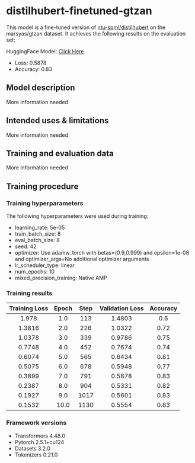 # distilhubert-finetuned-gtzan

This model is a fine-tuned version of [ntu-spml/distilhubert](https://huggingface.co/ntu-spml/distilhubert) on the marsyas/gtzan dataset.
It achieves the following results on the evaluation set:

 HuggingFace Model: [Click Here](https://huggingface.co/itsindro/distilhubert-finetuned-gtzan)
- Loss: 0.5878
- Accuracy: 0.83

## Model description

More information needed

## Intended uses & limitations

More information needed

## Training and evaluation data

More information needed

## Training procedure

### Training hyperparameters

The following hyperparameters were used during training:
- learning_rate: 5e-05
- train_batch_size: 8
- eval_batch_size: 8
- seed: 42
- optimizer: Use adamw_torch with betas=(0.9,0.999) and epsilon=1e-08 and optimizer_args=No additional optimizer arguments
- lr_scheduler_type: linear
- num_epochs: 10
- mixed_precision_training: Native AMP

### Training results

| Training Loss | Epoch | Step | Validation Loss | Accuracy |
|:-------------:|:-----:|:----:|:---------------:|:--------:|
| 1.978         | 1.0   | 113  | 1.4803          | 0.6      |
| 1.3816        | 2.0   | 226  | 1.0322          | 0.72     |
| 1.0378        | 3.0   | 339  | 0.9786          | 0.75     |
| 0.7748        | 4.0   | 452  | 0.7674          | 0.74     |
| 0.6074        | 5.0   | 565  | 0.6434          | 0.81     |
| 0.5075        | 6.0   | 678  | 0.5948          | 0.77     |
| 0.3899        | 7.0   | 791  | 0.5878          | 0.83     |
| 0.2387        | 8.0   | 904  | 0.5331          | 0.82     |
| 0.1927        | 9.0   | 1017 | 0.5601          | 0.83     |
| 0.1532        | 10.0  | 1130 | 0.5554          | 0.83     |


### Framework versions

- Transformers 4.48.0
- Pytorch 2.5.1+cu124
- Datasets 3.2.0
- Tokenizers 0.21.0
